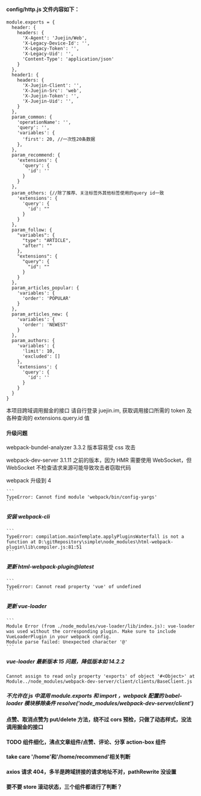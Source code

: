 #### config/http.js 文件内容如下：

```
module.exports = {
  header: {
    headers: {
      'X-Agent': 'Juejin/Web',
      'X-Legacy-Device-Id': '',
      'X-Legacy-Token': '',
      'X-Legacy-Uid': '',
      'Content-Type': 'application/json'
    }
  },
  header1: {
    headers: {
      'X-Juejin-Client': '',
      'X-Juejin-Src': 'web',
      'X-Juejin-Token': '',
      'X-Juejin-Uid': '',
    }
  },
  param_common: {
    'operationName': '',
    'query': '',
    'variables': {
      'first': 20, //一次性20条数据
    },
  },
  param_recommend: {
    'extensions': {
      'query': {
        'id': ''
      }
    }
  },
  param_others: {//除了推荐、关注标签外其他标签使用的query id一致
    'extensions': {
      'query': {
        'id': ""
      }
    }
  },
  param_follow: {
    "variables": {
      "type": "ARTICLE",
      "after": ""
    },
    "extensions": {
      "query": {
        "id": ""
      }
    }
  },
  param_articles_popular: {
    'variables': {
      'order': 'POPULAR'
    }
  },
  param_articles_new: {
    'variables': {
      'order': 'NEWEST'
    }
  },
  param_authors: {
    'variables': {
      'limit': 10,
      'excluded': []
    },
    'extensions': {
      'query': {
        'id': ''
      }
    }
  }
}
```

本项目跨域调用掘金的接口
请自行登录 juejin.im, 获取调用接口所需的 token 及各种查询的 extensions.query.id 值

#### 升级问题

webpack-bundel-analyzer 3.3.2 版本容易受 css 攻击

webpack-dev-server 3.1.11 之前的版本，因为 HMR 需要使用 WebSocket，但 WebSocket 不检查请求来源可能导致攻击者窃取代码

webpack 升级到 4

    ```
    TypeError: Cannot find module 'webpack/bin/config-yargs'
    ```

##### 安装 webpack-cli

    ```
    TypeError: compilation.mainTemplate.applyPluginsWaterfall is not a function at D:\gitRepository\simple\node_modules\html-webpack-plugin\lib\compiler.js:81:51
    ```

##### 更新 html-webpack-plugin@latest

    ```
    TypeError: Cannot read property 'vue' of undefined
    ```

##### 更新 vue-loader

    ```
    Module Error (from ./node_modules/vue-loader/lib/index.js): vue-loader was used without the corresponding plugin. Make sure to include VueLoaderPlugin in your webpack config.
    Module parse failed: Unexpected character '@'
    ```

##### vue-loader 最新版本 15 问题，降低版本如 14.2.2

```
Cannot assign to read only property 'exports' of object '#<Object>' at Module../node_modules/webpack-dev-server/client/clients/BaseClient.js
```

##### 不允许在 js 中混用 module.exports 和 import ，webpack 配置的 babel-loader 模块移除条件 resolve('node_modules/webpack-dev-server/client')

#### 点赞、取消点赞为 put/delete 方法，绕不过 cors 预检，只做了动态样式，没法调用掘金的接口

#### TODO 组件细化，沸点文章组件/点赞、评论、分享 action-box 组件

#### take care '/home'和'/home/recommend'相关判断

#### axios 请求 404，多半是跨域拼接的请求地址不对，pathRewrite 没设置

#### 要不要 store 滚动状态，三个组件都进行了判断？

